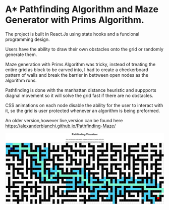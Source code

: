 # A* Pathfinding Algorithm and Maze Generator with Prims Algorithm.

The project is built in React.Js using state hooks and a funcional programming design.

Users have the ability to draw their own obstacles onto the grid or randomly generate them.

Maze generation with Prims Algorithm was tricky, instead of treating the entire grid as block to be carved into, I had to create a checkerboard pattern of walls and break the barrier in bettween open nodes as the algorithm runs.

Pathfinding is done with the manhattan distance heuristic and suppports diagnal movement so it will solve the grid fast if there are no obstacles. 

CSS animations on each node disable the ability for the user to interact with it, so the grid is user protected whenever an algorithm is being preformed.

An older version,however live,version can be found here https://alexanderbianchi.github.io/Pathfinding-Maze/


![alt text](https://github.com/alexanderbianchi/Python-Projects/blob/main/Pathfinding.jpg)
